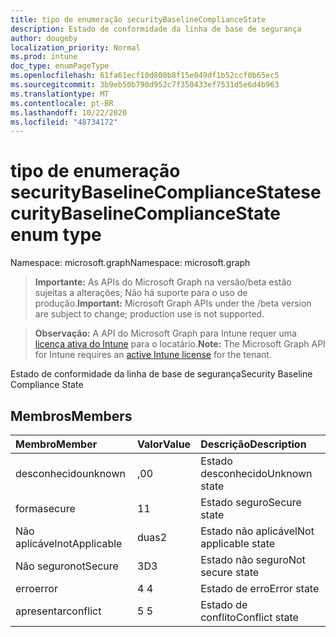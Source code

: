 ```yaml
---
title: tipo de enumeração securityBaselineComplianceState
description: Estado de conformidade da linha de base de segurança
author: dougeby
localization_priority: Normal
ms.prod: intune
doc_type: enumPageType
ms.openlocfilehash: 61fa61ecf10d800b8f15e049df1b52ccf0b65ec5
ms.sourcegitcommit: 3b9eb50b790d952c7f350433ef7531d5e6d4b963
ms.translationtype: MT
ms.contentlocale: pt-BR
ms.lasthandoff: 10/22/2020
ms.locfileid: "48734172"
---
```

# <a name="securitybaselinecompliancestate-enum-type"></a><span data-ttu-id="d2857-103">tipo de enumeração securityBaselineComplianceState</span><span class="sxs-lookup"><span data-stu-id="d2857-103">securityBaselineComplianceState enum type</span></span>

<span data-ttu-id="d2857-104">Namespace: microsoft.graph</span><span class="sxs-lookup"><span data-stu-id="d2857-104">Namespace: microsoft.graph</span></span>

> <span data-ttu-id="d2857-105">**Importante:** As APIs do Microsoft Graph na versão/beta estão sujeitas a alterações; Não há suporte para o uso de produção.</span><span class="sxs-lookup"><span data-stu-id="d2857-105">**Important:** Microsoft Graph APIs under the /beta version are subject to change; production use is not supported.</span></span>

> <span data-ttu-id="d2857-106">**Observação:** A API do Microsoft Graph para Intune requer uma [licença ativa do Intune](https://go.microsoft.com/fwlink/?linkid=839381) para o locatário.</span><span class="sxs-lookup"><span data-stu-id="d2857-106">**Note:** The Microsoft Graph API for Intune requires an [active Intune license](https://go.microsoft.com/fwlink/?linkid=839381) for the tenant.</span></span>

<span data-ttu-id="d2857-107">Estado de conformidade da linha de base de segurança</span><span class="sxs-lookup"><span data-stu-id="d2857-107">Security Baseline Compliance State</span></span>

## <a name="members"></a><span data-ttu-id="d2857-108">Membros</span><span class="sxs-lookup"><span data-stu-id="d2857-108">Members</span></span>
|<span data-ttu-id="d2857-109">Membro</span><span class="sxs-lookup"><span data-stu-id="d2857-109">Member</span></span>|<span data-ttu-id="d2857-110">Valor</span><span class="sxs-lookup"><span data-stu-id="d2857-110">Value</span></span>|<span data-ttu-id="d2857-111">Descrição</span><span class="sxs-lookup"><span data-stu-id="d2857-111">Description</span></span>|
|:---|:---|:---|
|<span data-ttu-id="d2857-112">desconhecido</span><span class="sxs-lookup"><span data-stu-id="d2857-112">unknown</span></span>|<span data-ttu-id="d2857-113">,0</span><span class="sxs-lookup"><span data-stu-id="d2857-113">0</span></span>|<span data-ttu-id="d2857-114">Estado desconhecido</span><span class="sxs-lookup"><span data-stu-id="d2857-114">Unknown state</span></span>|
|<span data-ttu-id="d2857-115">forma</span><span class="sxs-lookup"><span data-stu-id="d2857-115">secure</span></span>|<span data-ttu-id="d2857-116">1</span><span class="sxs-lookup"><span data-stu-id="d2857-116">1</span></span>|<span data-ttu-id="d2857-117">Estado seguro</span><span class="sxs-lookup"><span data-stu-id="d2857-117">Secure state</span></span>|
|<span data-ttu-id="d2857-118">Não aplicável</span><span class="sxs-lookup"><span data-stu-id="d2857-118">notApplicable</span></span>|<span data-ttu-id="d2857-119">duas</span><span class="sxs-lookup"><span data-stu-id="d2857-119">2</span></span>|<span data-ttu-id="d2857-120">Estado não aplicável</span><span class="sxs-lookup"><span data-stu-id="d2857-120">Not applicable state</span></span>|
|<span data-ttu-id="d2857-121">Não seguro</span><span class="sxs-lookup"><span data-stu-id="d2857-121">notSecure</span></span>|<span data-ttu-id="d2857-122">3D</span><span class="sxs-lookup"><span data-stu-id="d2857-122">3</span></span>|<span data-ttu-id="d2857-123">Estado não seguro</span><span class="sxs-lookup"><span data-stu-id="d2857-123">Not secure state</span></span>|
|<span data-ttu-id="d2857-124">erro</span><span class="sxs-lookup"><span data-stu-id="d2857-124">error</span></span>|<span data-ttu-id="d2857-125">4 </span><span class="sxs-lookup"><span data-stu-id="d2857-125">4</span></span>|<span data-ttu-id="d2857-126">Estado de erro</span><span class="sxs-lookup"><span data-stu-id="d2857-126">Error state</span></span>|
|<span data-ttu-id="d2857-127">apresentar</span><span class="sxs-lookup"><span data-stu-id="d2857-127">conflict</span></span>|<span data-ttu-id="d2857-128">5 </span><span class="sxs-lookup"><span data-stu-id="d2857-128">5</span></span>|<span data-ttu-id="d2857-129">Estado de conflito</span><span class="sxs-lookup"><span data-stu-id="d2857-129">Conflict state</span></span>|





